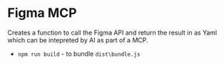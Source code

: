 # Figma MCP

Creates a function to call the Figma API and return the result in as Yaml which can be intepreted by AI as part of a MCP.

- `npm run build` - to bundle `dist\bundle.js`

